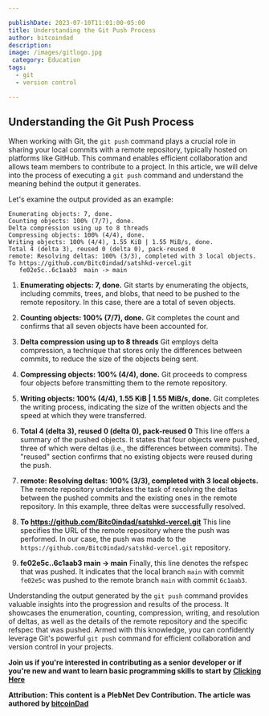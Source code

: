 ```yaml
---

publishDate: 2023-07-10T11:01:00-05:00
title: Understanding the Git Push Process
author: bitcoindad
description: 
image: /images/gitlogo.jpg
 category: Education
tags:
  - git 
  - version control

---
```


## Understanding the Git Push Process

When working with Git, the `git push` command plays a crucial role in sharing your local commits with a remote repository, typically hosted on platforms like GitHub. This command enables efficient collaboration and allows team members to contribute to a project. In this article, we will delve into the process of executing a `git push` command and understand the meaning behind the output it generates.

Let's examine the output provided as an example:

```
Enumerating objects: 7, done.
Counting objects: 100% (7/7), done.
Delta compression using up to 8 threads
Compressing objects: 100% (4/4), done.
Writing objects: 100% (4/4), 1.55 KiB | 1.55 MiB/s, done.
Total 4 (delta 3), reused 0 (delta 0), pack-reused 0
remote: Resolving deltas: 100% (3/3), completed with 3 local objects.
To https://github.com/Bitc0indad/satshkd-vercel.git
   fe02e5c..6c1aab3  main -> main
```

1. **Enumerating objects: 7, done.**
   Git starts by enumerating the objects, including commits, trees, and blobs, that need to be pushed to the remote repository. In this case, there are a total of seven objects.

2. **Counting objects: 100% (7/7), done.**
   Git completes the count and confirms that all seven objects have been accounted for.

3. **Delta compression using up to 8 threads**
   Git employs delta compression, a technique that stores only the differences between commits, to reduce the size of the objects being sent.

4. **Compressing objects: 100% (4/4), done.**
   Git proceeds to compress four objects before transmitting them to the remote repository.

5. **Writing objects: 100% (4/4), 1.55 KiB | 1.55 MiB/s, done.**
   Git completes the writing process, indicating the size of the written objects and the speed at which they were transferred.

6. **Total 4 (delta 3), reused 0 (delta 0), pack-reused 0**
   This line offers a summary of the pushed objects. It states that four objects were pushed, three of which were deltas (i.e., the differences between commits). The "reused" section confirms that no existing objects were reused during the push.

7. **remote: Resolving deltas: 100% (3/3), completed with 3 local objects.**
   The remote repository undertakes the task of resolving the deltas between the pushed commits and the existing ones in the remote repository. In this example, three deltas were successfully resolved.

8. **To https://github.com/Bitc0indad/satshkd-vercel.git**
   This line specifies the URL of the remote repository where the push was performed. In our case, the push was made to the `https://github.com/Bitc0indad/satshkd-vercel.git` repository.

9. **fe02e5c..6c1aab3  main -> main**
   Finally, this line denotes the refspec that was pushed. It indicates that the local branch `main` with commit `fe02e5c` was pushed to the remote branch `main` with commit `6c1aab3`.

Understanding the output generated by the `git push` command provides valuable insights into the progression and results of the process. It showcases the enumeration, counting, compression, writing, and resolution of deltas, as well as the details of the remote repository and the specific refspec that was pushed. Armed with this knowledge, you can confidently leverage Git's powerful `git push` command for efficient collaboration and version control in your projects.

**Join us if you're interested in contributing as a senior developer or if you're new and want to learn basic programming skills to start by [Clicking Here](https://plebnet.dev)**

**Attribution: This content is a PlebNet Dev Contribution. The article was authored by [bitcoinDad](https://github.com/Bitc0indad)**